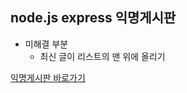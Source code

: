 ## node.js express 익명게시판

- 미해결 부분
  - 최신 글이 리스트의 맨 위에 올리기

[익명게시판 바로가기](https://anonymousboard-voymvpwieg.now.sh/)
